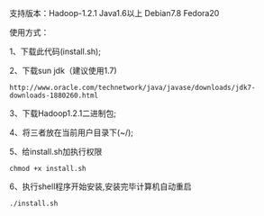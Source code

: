 支持版本：Hadoop-1.2.1 Java1.6以上 Debian7.8 Fedora20

使用方式：

1、下载此代码(install.sh);

2、下载sun jdk（建议使用1.7)

    http://www.oracle.com/technetwork/java/javase/downloads/jdk7-downloads-1880260.html

3、下载Hadoop1.2.1二进制包;

4、将三者放在当前用户目录下(~/);

5、给install.sh加执行权限

    chmod +x install.sh

6、执行shell程序开始安装,安装完毕计算机自动重启

    ./install.sh
